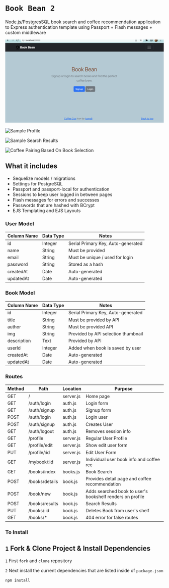 # `Book Bean 2`

Node.js/PostgresSQL book search and coffee recommendation application to Express authentication template using Passport + Flash messages + custom middleware

![Home Screen](/public/assets/img/homescreen.png)

![Sample Profile](/assets/img/sampleprofile.png)

![Sample Search Results](/assets/img/searchresultsexample.png)

![Coffee Pairing Based On Book Selection](/assets/img/coffeesuggestionbookdetail.png)


## What it includes

* Sequelize models / migrations
* Settings for PostgreSQL
* Passport and passport-local for authentication
* Sessions to keep user logged in between pages
* Flash messages for errors and successes
* Passwords that are hashed with BCrypt
* EJS Templating and EJS Layouts

### User Model

| Column Name | Data Type | Notes |
| --------------- | ------------- | ------------------------------ |
| id | Integer | Serial Primary Key, Auto-generated |
| name | String | Must be provided |
| email | String | Must be unique / used for login |
| password | String | Stored as a hash |
| createdAt | Date | Auto-generated |
| updatedAt | Date | Auto-generated |

### Book Model

| Column Name | Data Type | Notes |
| --------------- | ------------- | ------------------------------ |
| id | Integer | Serial Primary Key, Auto-generated |
| title | String | Must be provided by API |
| author | String | Must be provided API|
| img | String | Provided by API selection thumbnail |
| description | Text | Provided by API |
| userId | Integer | Added when book is saved by user |
| createdAt | Date | Auto-generated |
| updatedAt | Date | Auto-generated |

### Routes

| Method | Path | Location | Purpose |
| ------ | ---------------- | -------------- | ------------------- |
| GET | / | server.js | Home page |
| GET | /auth/login | auth.js | Login form |
| GET | /auth/signup | auth.js | Signup form |
| POST | /auth/login | auth.js | Login user |
| POST | /auth/signup | auth.js | Creates User |
| GET | /auth/logout | auth.js | Removes session info |
| GET | /profile | server.js | Regular User Profile 
| GET | /profile/edit | server.js | Show edit user form 
| PUT | /profile/:id | server.js | Edit User Form
| GET | /mybook/:id | server.js | Individual user book info and coffee rec
| GET | /books/index | books.js | Book Search | 
| POST | /books/details | book.js | Provides detail page and coffee recommendation |
| POST | /book/new | book.js | Adds searched book to user's bookshelf renders on profile |
| POST | /books/results | book.js | Search Results |
| PUT | /books/:id | book.js | Deletes Book from user's shelf |
| GET | /books/* | book.js | 404 error for false routes |

### To Install

## `1` Fork & Clone Project & Install Dependencies
`1` First `fork` and `clone` repository

`2` Next install the current dependencies that are listed inside of `package.json`
```text
npm install
```

